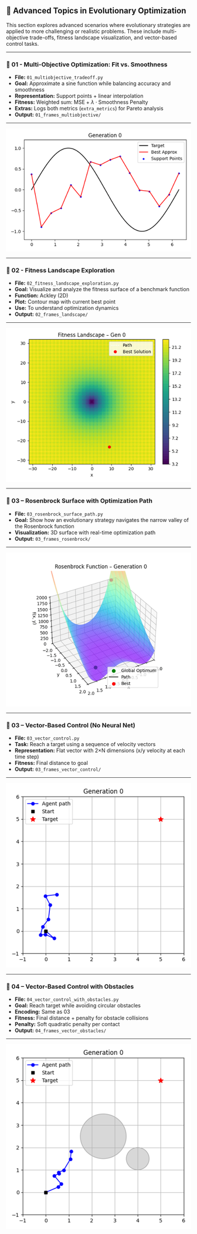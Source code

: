 ## 🧠 Advanced Topics in Evolutionary Optimization

This section explores advanced scenarios where evolutionary strategies are applied to more challenging or realistic problems. These include multi-objective trade-offs, fitness landscape visualization, and vector-based control tasks.

---

### 📘 01 - Multi-Objective Optimization: Fit vs. Smoothness

* **File:** `01_multiobjective_tradeoff.py`
* **Goal:** Approximate a sine function while balancing accuracy and smoothness
* **Representation:** Support points + linear interpolation
* **Fitness:** Weighted sum:
  $\text{MSE} + \lambda \cdot \text{Smoothness Penalty}$
* **Extras:** Logs both metrics (`extra_metrics`) for Pareto analysis
* **Output:** `01_frames_multiobjective/`

---

<p align="center">
  <img src="./01_frames_multiobjective/01_multiobjective.gif" alt="Sample Plott" width="512"/>
</p>

---

### 📘 02 - Fitness Landscape Exploration

* **File:** `02_fitness_landscape_exploration.py`
* **Goal:** Visualize and analyze the fitness surface of a benchmark function
* **Function:** Ackley (2D)
* **Plot:** Contour map with current best point
* **Use:** To understand optimization dynamics
* **Output:** `02_frames_landscape/`

---

<p align="center">
  <img src="./02_frames_landscape/02_landscape.gif" alt="Sample Plott" width="512"/>
</p>

---

### 📘 03 – Rosenbrock Surface with Optimization Path

* **File:** `03_rosenbrock_surface_path.py`
* **Goal:** Show how an evolutionary strategy navigates the narrow valley of the Rosenbrock function
* **Visualization:** 3D surface with real-time optimization path
* **Output:** `03_frames_rosenbrock/`

---

<p align="center">
  <img src="./03_frames_rosenbrock/03_rosenbrock.gif" alt="Sample Plott" width="512"/>
</p>

---


### 📘 03 – Vector-Based Control (No Neural Net)

* **File:** `03_vector_control.py`
* **Task:** Reach a target using a sequence of velocity vectors
* **Representation:** Flat vector with 2×N dimensions (x/y velocity at each time step)
* **Fitness:** Final distance to goal
* **Output:** `03_frames_vector_control/`

---

<p align="center">
  <img src="./03_frames_vector_control/03_vector_control.gif" alt="Sample Plott" width="512"/>
</p>

---

### 📘 04 – Vector-Based Control with Obstacles

* **File:** `04_vector_control_with_obstacles.py`
* **Goal:** Reach target while avoiding circular obstacles
* **Encoding:** Same as 03
* **Fitness:** Final distance + penalty for obstacle collisions
* **Penalty:** Soft quadratic penalty per contact
* **Output:** `04_frames_vector_obstacles/`

---

<p align="center">
  <img src="./04_frames_vector_obstacles/04_vector_control_obstacles.gif" alt="Sample Plott" width="512"/>
</p>

